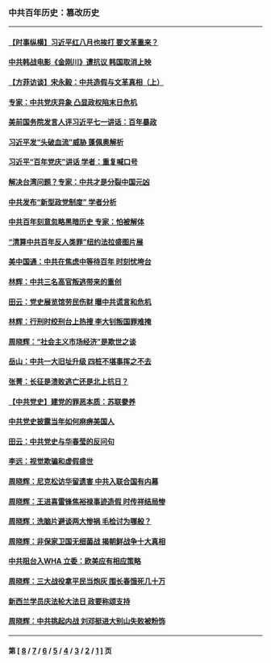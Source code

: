 ### 中共百年历史：篡改历史
---
#### [【时事纵横】习近平红八月也挨打 要文革重来？](../../pages/nf1176115/n13231393.md?09280430) 
#### [中共韩战电影《金刚川》遭抗议 韩国取消上映](../../pages/nf1176115/n13219114.md?09280430) 
#### [【方菲访谈】宋永毅：中共造假与文革真相（上）](../../pages/nf1176115/n13200760.md?09280430) 
#### [专家：中共党庆异象 凸显政权陷末日危机](../../pages/nf1176115/n13067084.md?09280430) 
#### [美前国务院发言人评习近平七一讲话：百年暴政](../../pages/nf1176115/n13066986.md?09280430) 
#### [习近平发“头破血流”威胁 蓬佩奥解析](../../pages/nf1176115/n13063604.md?09280430) 
#### [习近平“百年党庆”讲话 学者：重复喊口号](../../pages/nf1176115/n13061411.md?09280430) 
#### [解决台湾问题？专家：中共才是分裂中国元凶](../../pages/nf1176115/n13060811.md?09280430) 
#### [中共发布“新型政党制度” 学者分析](../../pages/nf1176115/n13056354.md?09280430) 
#### [中共百年刻意忽略黑暗历史 专家：怕被解体](../../pages/nf1176115/n13056056.md?09280430) 
#### [“清算中共百年反人类罪”纽约法拉盛图片展](../../pages/nf1176115/n13052220.md?09280430) 
#### [美中国通：中共在焦虑中等待百年 时刻忧垮台](../../pages/nf1176115/n13048820.md?09280430) 
#### [林辉：中共三名高官叛逃带来的重创](../../pages/nf1176115/n13035206.md?09280430) 
#### [田云：党史展览馆劳民伤财 曝中共谎言和危机](../../pages/nf1176115/n13033900.md?09280430) 
#### [林辉：行刑时绞刑台上热搜 李大钊叛国罪难掩](../../pages/nf1176115/n13031965.md?09280430) 
#### [周晓辉：“社会主义市场经济”是欺世之谈](../../pages/nf1176115/n13024090.md?09280430) 
#### [岳山：中共一大旧址升级 四桩不堪事挥之不去](../../pages/nf1176115/n13021697.md?09280430) 
#### [张菁：长征是溃败逃亡还是北上抗日？](../../pages/nf1176115/n13020585.md?09280430) 
#### [【中共党史】建党的罪恶本质：苏联豢养](../../pages/nf1176115/n13011888.md?09280430) 
#### [中共党史披露当年如何麻痹美国人](../../pages/nf1176115/n12966400.md?09280430) 
#### [田云：中共党史与华春莹的反问句](../../pages/nf1176115/n12765178.md?09280430) 
#### [李远：视觉欺骗和虚假盛世](../../pages/nf1176115/n12993376.md?09280430) 
#### [周晓辉：尼克松访华留遗害 中共入联合国有内幕](../../pages/nf1176115/n12991422.md?09280430) 
#### [周晓辉：王进喜雷锋焦裕禄事迹造假 时传祥结局惨](../../pages/nf1176115/n12985497.md?09280430) 
#### [周晓辉：洗脑片避谈两大惨祸 毛检讨为哪般？](../../pages/nf1176115/n12971285.md?09280430) 
#### [周晓辉：非保家卫国无细菌战 揭朝鲜战争十大真相](../../pages/nf1176115/n12954161.md?09280430) 
#### [中共阻台入WHA 立委：欧美应有相应策略](../../pages/nf1176115/n12939343.md?09280430) 
#### [周晓辉：三大战役拿平民当炮灰 围长春饿死几十万](../../pages/nf1176115/n12934921.md?09280430) 
#### [新西兰学员庆法轮大法日 政要称颂支持](../../pages/nf1176115/n12932715.md?09280430) 
#### [周晓辉：中共挑起内战 刘邓挺进大别山失败被粉饰](../../pages/nf1176115/n12929004.md?09280430) 

---
#### 第 [ [8](./8.md?09280430) / [7](./7.md?09280430) / [6](./6.md?09280430) / [5](./5.md?09280430) / [4](./4.md?09280430) / [3](./3.md?09280430) / [2](./2.md?09280430) / [1](./1.md?09280430) ] 页
